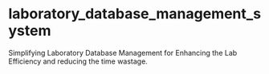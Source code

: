 # laboratory_database_management_system
Simplifying Laboratory Database Management for Enhancing the Lab Efficiency and reducing the time wastage.
